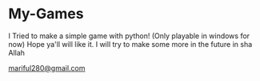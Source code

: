 # My-Games
I Tried to make a simple game with python! (Only playable in windows for now)
Hope ya'll will like it.
I will try to make some more in the future in sha Allah



mariful280@gmail.com
<contact with me for any query>
